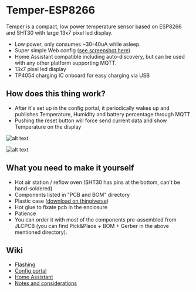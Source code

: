 # Temper-ESP8266
Temper is a compact, low power temperature sensor based on ESP8266 and SHT30 with large 13x7 pixel led display.  

- Low power, only consumes ~30-40uA while asleep.
- Super simple Web config ([see screenshot here](https://github.com/mcer12/Temper-ESP8266/wiki/Config-portal-&-OTA))
- Home Assistant compatible including auto-discovery, but can be used with any other platform supporting MQTT.
- 13x7 pixel led display
- TP4054 charging IC onboard for easy charging via USB

## How does this thing work?
- After it's set up in the config portal, it periodically wakes up and publishes Temperature, Humidity and battery percentage through MQTT
- Pushing the reset button will force send current data and show Temperature on the display

![alt text](https://github.com/mcer12/Temper-ESP8266/raw/master/Images/with_cover_green.jpg)

![alt text](https://github.com/mcer12/Temper-ESP8266/raw/master/Images/pcb.jpg)

## What you need to make it yourself
- Hot air station / reflow oven (SHT30 has pins at the bottom, can't be hand-soldered)
- Components listed in "PCB and BOM" directory
- Plastic case ([download on thingiverse](https://www.thingiverse.com/thing:4126709))
- Hot glue to fixate pcb in the enclosure
- Patience
- You can order it with most of the components pre-assembled from JLCPCB (you can find Pick&Place + BOM + Gerber in the above mentioned directory).

## Wiki
- [Flashing](https://github.com/mcer12/Temper-ESP8266/wiki/Flashing)
- [Config portal](https://github.com/mcer12/Temper-ESP8266/wiki/Config-portal-&-OTA)
- [Home Assistant](https://github.com/mcer12/Temper-ESP8266/wiki/Home-Assistant)
- [Notes and considerations](https://github.com/mcer12/Temper-ESP8266/wiki/Some-notes-and-considerations)
